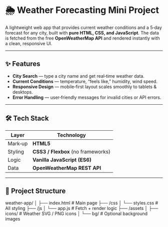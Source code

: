 # 🌦️ Weather Forecasting Mini Project

A lightweight web app that provides current weather conditions and a 5‑day forecast for any city, built with **pure HTML, CSS, and JavaScript**. The data is fetched from the free **OpenWeatherMap API** and rendered instantly with a clean, responsive UI.

---

## ✨ Features
- **City Search** — type a city name and get real‑time weather data.
- **Current Conditions** — temperature, “feels like,” humidity, wind speed.
- **Responsive Design** — mobile‑first layout scales smoothly to tablets & desktops.
- **Error Handling** — user‑friendly messages for invalid cities or API errors.


---

## 🛠 Tech Stack
| Layer      | Technology |
|------------|------------|
| Mark‑up    | **HTML5** |
| Styling    | **CSS3 / Flexbox** (no frameworks) |
| Logic      | **Vanilla JavaScript (ES6)** |
| Data       | **OpenWeatherMap REST API** |

---

## 📂 Project Structure
weather-app/
│
├── index.html # Main page
├── /css
│ └── styles.css # All styling
├── /js
│ └── app.js # Fetch + render logic
├── /assets
│ ├── icons/ # Weather SVG / PNG icons
│ └── bg/ # Optional background images
